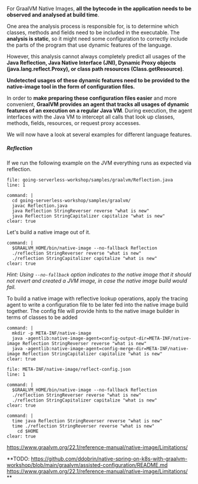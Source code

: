 For GraalVM Native Images, **all the bytecode in the application needs to be observed and analysed at build time**.

One area the analysis process is responsible for, is to determine which classes, methods and fields need to be included in the executable. The **analysis is static**, so it might need some configuration to correctly include the parts of the program that use dynamic features of the language.

However, this analysis cannot always completely predict all usages of the **Java Reflection, Java Native Interface (JNI), Dynamic Proxy objects (java.lang.reflect.Proxy), or class path resources (Class.getResource)**. 

**Undetected usages of these dynamic features need to be provided to the native-image tool in the form of configuration files.**

In order to **make preparing these configuration files easier** and more convenient, **GraalVM provides an agent that tracks all usages of dynamic features of an execution on a regular Java VM**. 
During execution, the agent interfaces with the Java VM to intercept all calls that look up classes, methods, fields, resources, or request proxy accesses.

We will now have a look at several examples for different language features.

##### Reflection
If we run the following example on the JVM everything runs as expected via reflection.
```editor:open-file
file: going-serverless-workshop/samples/graalvm/Reflection.java
line: 1
```
```terminal:execute
command: |
  cd going-serverless-workshop/samples/graalvm/
  javac Reflection.java 
  java Reflection StringReverser reverse "what is new"
  java Reflection StringCapitalizer capitalize "what is new"
clear: true
```

Let's build a native image out of it.
```terminal:execute
command: |
  $GRAALVM_HOME/bin/native-image --no-fallback Reflection
  ./reflection StringReverser reverse "what is new"
  ./reflection StringCapitalizer capitalize "what is new"
clear: true
```
*Hint: Using `--no-fallback` option indicates to the native image that it should not revert and created a JVM image, in case the native image build would fail.*

To build a native image with reflective lookup operations, apply the tracing agent to write a configuration file to be later fed into the native image build together. The config file will provide hints to the native image builder in terms of classes to be added
```terminal:execute
command: |
  mkdir -p META-INF/native-image
  java -agentlib:native-image-agent=config-output-dir=META-INF/native-image Reflection StringReverser reverse "what is new"
  java -agentlib:native-image-agent=config-merge-dir=META-INF/native-image Reflection StringCapitalizer capitalize "what is new"
clear: true
```
```editor:open-file
file: META-INF/native-image/reflect-config.json
line: 1
```

```terminal:execute
command: |
  $GRAALVM_HOME/bin/native-image --no-fallback Reflection
  ./reflection StringReverser reverse "what is new"
  ./reflection StringCapitalizer capitalize "what is new"
clear: true
```


```terminal:execute
command: |
  time java Reflection StringReverser reverse "what is new"
  time ./reflection StringReverser reverse "what is new"
    cd $HOME
clear: true
```


https://www.graalvm.org/22.1/reference-manual/native-image/Limitations/

**TODO: https://github.com/ddobrin/native-spring-on-k8s-with-graalvm-workshop/blob/main/graalvm/assisted-configuration/README.md  https://www.graalvm.org/22.1/reference-manual/native-image/Limitations/ **
